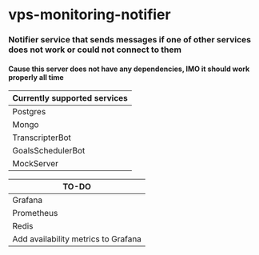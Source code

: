 # vps-monitoring-notifier

### Notifier service that sends messages if one of other services does not work or could not connect to them

#### Cause this server does not have any dependencies, IMO it should work properly all time  

| Currently supported services |
|------------------------------|
| Postgres                     |
| Mongo                        |
| TranscripterBot              |
| GoalsSchedulerBot            |
| MockServer                   |

| TO-DO                               |
|-------------------------------------|
| Grafana                             |
| Prometheus                          |
| Redis                               |
| Add availability metrics to Grafana |

